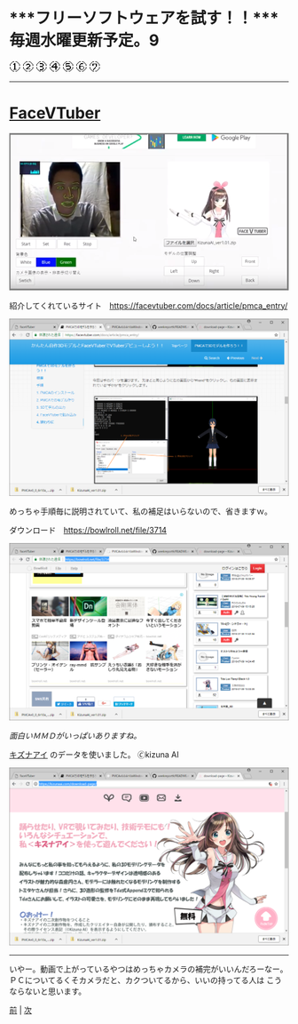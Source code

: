 # ***フリーソフトウェアを試す！！***毎週水曜更新予定。9

[![](https://raw.githubusercontent.com/175B005/direction_rink/master/d1.png)](https://github.com/175B005/weekreport)  [![](https://raw.githubusercontent.com/175B005/direction_rink/master/d2.png)](https://github.com/175B005/weekreport2)  [![](https://raw.githubusercontent.com/175B005/direction_rink/master/d3.png)](https://github.com/175B005/weekreport3)  [![](https://raw.githubusercontent.com/175B005/direction_rink/master/d4.png)](https://github.com/175B005/weekreport4)  [![](https://raw.githubusercontent.com/175B005/direction_rink/master/d5.png)](https://github.com/175B005/weekreport5)  [![](https://raw.githubusercontent.com/175B005/direction_rink/master/d6.png)](https://github.com/175B005/weekreport6)  [![](https://raw.githubusercontent.com/175B005/direction_rink/master/d7.png)](https://github.com/175B005/weekreport7)

---

# [FaceVTuber](https://facevtuber.com/)

[![](https://raw.githubusercontent.com/175B005/weekreport9/master/2018-07-11.png)](https://www.youtube.com/watch?v=zNbFDEYBPGA)

紹介してくれているサイト　https://facevtuber.com/docs/article/pmca_entry/

[![](https://raw.githubusercontent.com/175B005/weekreport9/master/2018-07-09%20(2).png)](https://facevtuber.com/docs/article/pmca_entry/)

めっちゃ手順毎に説明されていて、私の補足はいらないので、省きますｗ。

ダウンロード　https://bowlroll.net/file/3714

[![](https://raw.githubusercontent.com/175B005/weekreport9/master/2018-07-09%20(1).png)](https://bowlroll.net/file/3714)

*面白いＭＭＤがいっぱいありますね。*

[キズナアイ](https://kizunaai.com/download-page/) のデータを使いました。  🄫kizuna AI

[![](https://raw.githubusercontent.com/175B005/weekreport9/master/2018-07-09.png)](https://kizunaai.com/download-page/)

---

いやー。動画で上がっているやつはめっちゃカメラの補完がいいんだろーなー。  
ＰＣについてるくそカメラだと、カクついてるから、いいの持ってる人は
こうならないと思います。





[前](https://github.com/175B005/weekreport8) | [次](https://github.com/175B005/weekreport10)
